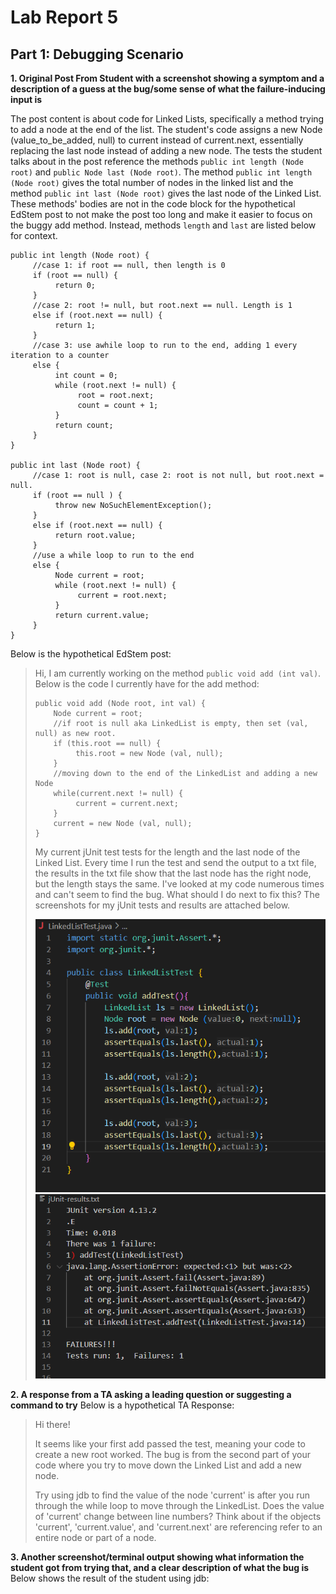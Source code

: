 # Lab Report 5  
## Part 1: Debugging Scenario  
**1. Original Post From Student with a screenshot showing a symptom and a description of a guess at the bug/some sense of what the failure-inducing input is**   
  
The post content is about code for Linked Lists, specifically a method trying to add a node at the end of the list. The student's code assigns a new Node (value_to_be_added, null) to current instead of current.next, essentially replacing the last node instead of adding a new node. The tests the student talks about in the post reference the methods `public int length (Node root)` and `public Node last (Node root)`. The method `public int length (Node root)` gives the total number of nodes in the linked list and the method `public int last (Node root)` gives the last node of the Linked List. These methods' bodies are not in the code block for the hypothetical EdStem post to not make the post too long and make it easier to focus on the buggy add method. Instead, methods `length` and `last` are listed below for context.  
```
public int length (Node root) {
     //case 1: if root == null, then length is 0
     if (root == null) {
          return 0;
     }
     //case 2: root != null, but root.next == null. Length is 1
     else if (root.next == null) {
          return 1;
     }
     //case 3: use awhile loop to run to the end, adding 1 every iteration to a counter
     else {
          int count = 0;
          while (root.next != null) {
               root = root.next;
               count = count + 1;
          }
          return count;
     }
}

public int last (Node root) {
     //case 1: root is null, case 2: root is not null, but root.next = null. 
     if (root == null ) {
          throw new NoSuchElementException();
     }
     else if (root.next == null) {
          return root.value;
     }
     //use a while loop to run to the end
     else {
          Node current = root;
          while (root.next != null) {
               current = root.next;
          }
          return current.value;
     }
}
```  
Below is the hypothetical EdStem post:
> Hi,
> I am currently working on the method `public void add (int val)`.
> Below is the code I currently have for the add method:
> ```
> public void add (Node root, int val) {
>     Node current = root;
>     //if root is null aka LinkedList is empty, then set (val, null) as new root.
>     if (this.root == null) {
>          this.root = new Node (val, null);
>     }
>     //moving down to the end of the LinkedList and adding a new Node
>     while(current.next != null) {
>          current = current.next;
>     }
>     current = new Node (val, null);
> }
> ```
> My current jUnit test tests for the length and the last node of the Linked List. Every time I run the test and send the output to a txt file, the results in the txt file show that the last node has the right node, but the length stays the same. I've looked at my code numerous times and can't seem to find the bug. What should I do next to fix this? The screenshots for my jUnit tests and results are attached below.
> 
> ![Image](jUnit-tests.png)
> ![Image](jUnit-result.txt.png)   
> 


**2. A response from a TA asking a leading question or suggesting a command to try**
Below is a hypothetical TA Response:
> Hi there!
> 
> It seems like your first add passed the test, meaning your code to create a new root worked. The bug is from the second part of your code where you try to move down the Linked List and add a new node.
> 
> Try using jdb to find the value of the node 'current' is after you run through the while loop to move through the LinkedList. Does the value of 'current' change between line numbers? Think about if the objects 'current', 'current.value', and 'current.next' are referencing refer to an entire node or part of a node. 

**3. Another screenshot/terminal output showing what information the student got from trying that, and a clear description of what the bug is**  
Below shows the result of the student using jdb: 
